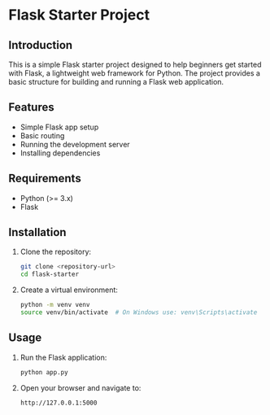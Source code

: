 # Flask Starter Project

## Introduction
This is a simple Flask starter project designed to help beginners get started with Flask, a lightweight web framework for Python. The project provides a basic structure for building and running a Flask web application.

## Features
- Simple Flask app setup
- Basic routing
- Running the development server
- Installing dependencies

## Requirements
- Python (>= 3.x)
- Flask

## Installation
1. Clone the repository:
   ```bash
   git clone <repository-url>
   cd flask-starter
   ```

2. Create a virtual environment:
   ```bash
   python -m venv venv
   source venv/bin/activate  # On Windows use: venv\Scripts\activate
   ```

## Usage
1. Run the Flask application:
   ```bash
   python app.py
   ```
2. Open your browser and navigate to:
   ```
   http://127.0.0.1:5000
   ```
